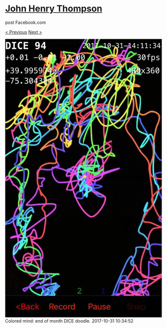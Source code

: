 # [John Henry Thompson](../README.md)
post Facebook.com

[< Previous](2017-10-31-2.md) [Next >](2017-10-29-1.md)

[![](../media/2017-10-31/Timeline-Photos-Colored-mind-end-of-month-DICE-doodle-2.jpg)](../README.md)
Colored mind: end of month DICE doodle.
2017-10-31 10:34:52